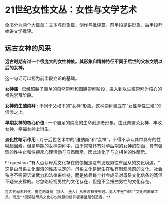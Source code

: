 # 21世纪女性文丛：女性与文学艺术

全书分为两个大篇章：文本与形象篇，创作与批评篇。前半段是讲形象，后半段开始讲文学批评。


## 远古女神的风采

**远古时期有过一个很庞大的女性神族。其形象和精神特征不同于后世的父权文明以后的女神。**

这一句话可以视为前半段立论的基础。

**女神庙**
:   已经超越了简单的自然崇拜和图腾崇拜阶段，进入到以生殖崇拜为核心的祖先崇拜阶段。

**女神的生殖崇拜**
:   不同于父权下的“女神”形象。这种崇拜建立在“女性单性生殖”的信念之上。

**早期女神的核心价值**
:   一个自足的崇高的生命创造者形象。由此向繁荣女神、丰收女神、幸福女神上衍生。

**淡化性暗示作用**
:   对于后世艺术中的“维纳斯”和“女神”，不得不承认其中具有的性唤起因素。但是早期的女神崇拜中，由于常常怀有对孕后期的女神的刻画，具有强烈的性中止和性拒斥心理活动与自然暗示，因此淡化了与之相关的性暗示。


!!! question "有人否认母系文化存在的依据是没有发现男性有屈从的文化境遇。"
    这是由母系文化混溶的性质决定的。母系文化是诞生在私有制观念前的文化。社会秩序不需要诉诸武力和法律来维持，而是依靠每个社会成员对母系文化信条的笃信不疑来支撑的。它忽略轻视男性的文化存在，但是不会扭曲男性的文化存在。

    在古代母系时代，男性的身份（猎人、渔人）从来没有丧失过。男人不是“蜂后”文化的简单工具，而是**混溶性母系文化心悦诚服的信仰者甚至是创造者。**

